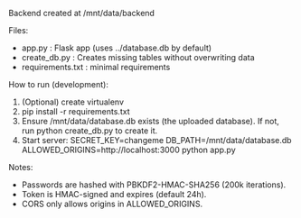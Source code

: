 Backend created at /mnt/data/backend

Files:
- app.py : Flask app (uses ../database.db by default)
- create_db.py : Creates missing tables without overwriting data
- requirements.txt : minimal requirements

How to run (development):
1. (Optional) create virtualenv
2. pip install -r requirements.txt
3. Ensure /mnt/data/database.db exists (the uploaded database). If not, run python create_db.py to create it.
4. Start server:
   SECRET_KEY=changeme DB_PATH=/mnt/data/database.db ALLOWED_ORIGINS=http://localhost:3000 python app.py

Notes:
- Passwords are hashed with PBKDF2-HMAC-SHA256 (200k iterations).
- Token is HMAC-signed and expires (default 24h).
- CORS only allows origins in ALLOWED_ORIGINS.